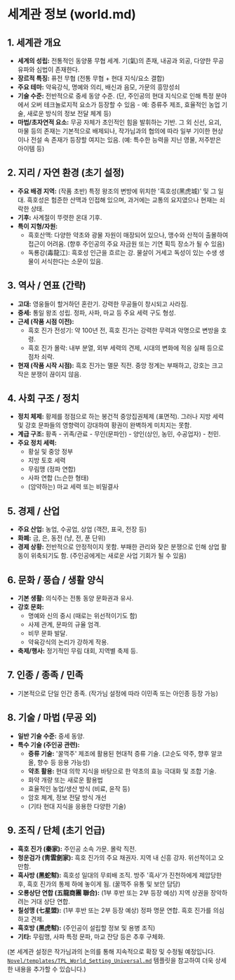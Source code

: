 # 세계관 정보 (world.md)

## 1. 세계관 개요

*   **세계의 성립:** 전통적인 동양풍 무협 세계. 기(氣)의 존재, 내공과 외공, 다양한 무공 유파와 심법이 존재한다.
*   **장르적 특징:** 퓨전 무협 (전통 무협 + 현대 지식/요소 결합)
*   **주요 테마:** 약육강식, 명예와 의리, 배신과 음모, 가문의 흥망성쇠
*   **기술 수준:** 전반적으로 중세 동양 수준. (단, 주인공의 현대 지식으로 인해 특정 분야에서 오버 테크놀로지적 요소가 등장할 수 있음 - 예: 증류주 제조, 효율적인 농업 기술, 새로운 방식의 정보 전달 체계 등)
*   **마법/초자연적 요소:** 무공 자체가 초인적인 힘을 발휘하는 기반. 그 외 신선, 요괴, 마물 등의 존재는 기본적으로 배제되나, 작가님과의 협의에 따라 일부 기이한 현상이나 전설 속 존재가 등장할 여지는 있음. (예: 특수한 능력을 지닌 영물, 저주받은 아이템 등)

## 2. 지리 / 자연 환경 (초기 설정)

*   **주요 배경 지역:** (작품 초반) 특정 왕조의 변방에 위치한 '흑호성(黑虎城)' 및 그 일대. 흑호성은 험준한 산맥과 인접해 있으며, 과거에는 교통의 요지였으나 현재는 쇠락한 상태.
*   **기후:** 사계절이 뚜렷한 온대 기후.
*   **특이 지형/자원:**
    *   흑호산맥: 다양한 약초와 광물 자원이 매장되어 있으나, 맹수와 산적이 출몰하여 접근이 어려움. (향후 주인공의 주요 자금원 또는 기연 획득 장소가 될 수 있음)
    *   독룡강(毒龍江): 흑호성 인근을 흐르는 강. 물살이 거세고 독성이 있는 수생 생물이 서식한다는 소문이 있음.

## 3. 역사 / 연표 (간략)

*   **고대:** 영웅들이 할거하던 혼란기. 강력한 무공들이 창시되고 사라짐.
*   **중세:** 통일 왕조 성립. 정파, 사파, 마교 등 주요 세력 구도 형성.
*   **근세 (작품 시점 이전):**
    *   흑호 진가 전성기: 약 100년 전, 흑호 진가는 강력한 무력과 악명으로 변방을 호령.
    *   흑호 진가 몰락: 내부 분열, 외부 세력의 견제, 시대의 변화에 적응 실패 등으로 점차 쇠락.
*   **현재 (작품 시작 시점):** 흑호 진가는 멸문 직전. 중앙 정계는 부패하고, 강호는 크고 작은 분쟁이 끊이지 않음.

## 4. 사회 구조 / 정치

*   **정치 체제:** 황제를 정점으로 하는 봉건적 중앙집권체제 (표면적). 그러나 지방 세력 및 강호 문파들의 영향력이 강대하여 황권이 완벽하게 미치지는 못함.
*   **계급 구조:** 황족 - 귀족/관료 - 무인(문파인) - 양인(상인, 농민, 수공업자) - 천민.
*   **주요 정치 세력:**
    *   황실 및 중앙 정부
    *   지방 토호 세력
    *   무림맹 (정파 연합)
    *   사파 연합 (느슨한 형태)
    *   (암약하는) 마교 세력 또는 비밀결사

## 5. 경제 / 산업

*   **주요 산업:** 농업, 수공업, 상업 (객잔, 표국, 전장 등)
*   **화폐:** 금, 은, 동전 (냥, 전, 푼 단위)
*   **경제 상황:** 전반적으로 안정적이지 못함. 부패한 관리와 잦은 분쟁으로 인해 상업 활동이 위축되기도 함. (주인공에게는 새로운 사업 기회가 될 수 있음)

## 6. 문화 / 풍습 / 생활 양식

*   **기본 생활:** 의식주는 전통 동양 문화권과 유사.
*   **강호 문화:**
    *   명예와 신의 중시 (때로는 위선적이기도 함)
    *   사제 관계, 문파의 규율 엄격.
    *   비무 문화 발달.
    *   약육강식의 논리가 강하게 작용.
*   **축제/행사:** 정기적인 무림 대회, 지역별 축제 등.

## 7. 인종 / 종족 / 민족

*   기본적으로 단일 인간 종족. (작가님 설정에 따라 이민족 또는 아인종 등장 가능)

## 8. 기술 / 마법 (무공 외)

*   **일반 기술 수준:** 중세 동양.
*   **특수 기술 (주인공 관련):**
    *   **증류 기술:** '꿀꺽주' 제조에 활용된 현대적 증류 기술. (고순도 약주, 향후 알코올, 향수 등 응용 가능성)
    *   **약초 활용:** 현대 의학 지식을 바탕으로 한 약초의 효능 극대화 및 조합 기술.
    *   화약 개량 또는 새로운 활용법
    *   효율적인 농업/생산 방식 (비료, 윤작 등)
    *   암호 체계, 정보 전달 방식 개선
    *   (기타 현대 지식을 응용한 다양한 기술)

## 9. 조직 / 단체 (초기 언급)

*   **흑호 진가 (秦家):** 주인공 소속 가문. 몰락 직전.
*   **청운검가 (靑雲劍家):** 흑호 진가의 주요 채권자. 지역 내 신흥 강자. 위선적이고 오만함.
*   **흑사방 (黑蛇幇):** 흑호성 일대의 무뢰배 조직. 방주 '흑사'가 진천하에게 제압당한 후, 흑호 진가의 통제 하에 놓이게 됨. (꿀꺽주 유통 및 보안 담당)
*   **오룡상단 연합 (五龍商團 聯合):** (1부 후반 또는 2부 등장 예상) 지역 상권을 장악하려는 거대 상단 연합.
*   **칠성맹 (七星盟):** (1부 후반 또는 2부 등장 예상) 정파 명문 연합. 흑호 진가를 의심하고 견제.
*   **흑호방 (黑虎幇):** (주인공이 설립할 정보 및 용병 조직)
*   **기타:** 무림맹, 사파 특정 문파, 마교 잔당 등은 추후 구체화.

(본 세계관 설정은 작가님과의 논의를 통해 지속적으로 확장 및 수정될 예정입니다. [`Novel/templates/TPL_World_Setting_Universal.md`](Novel/templates/TPL_World_Setting_Universal.md) 템플릿을 참고하여 더욱 상세한 내용을 추가할 수 있습니다.)